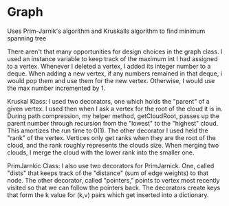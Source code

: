 # Graph
Uses Prim-Jarnik's algorithm and Kruskalls algorithm to find minimum spanning tree

There aren't that many opportunities for design choices in the graph class. I used an  instance variable to keep track of the maximum int I had assigned to a vertex. Whenever I deleted a vertex, I added its integer number to a deque. When adding a new vertex, if any numbers remained in that deque, i would pop them and use them for the new vertex. Otherwise, I would use the max number incremented by 1. 

Kruskal Klass:
I used two decorators, one which holds the "parent" of a given vertex. I used then when I ask a vertex for the root of the cloud it is in. During path compression, my helper method, getCloudRoot, passes up the parent number through recursion from the "lowest" to the "highest" cloud. This amortizes the run time to 0(1).   The other decorator I used held the "rank" of the vertex. Vertices only get ranks when they are the root of the cloud, and the rank roughly represents the clouds size. When merging two clouds, I merge the cloud with the lower rank into the smaller one. 

PrimJarnkic Class:
I also use two decorators for PrimJarnick. One, called "dists" that keeps track of the "distance" (sum of edge weights) to that node. The other decorator, called "pointers," points to vertex most recently visited so that we can follow the pointers back. The decorators create keys that form the k value for (k,v) pairs which get inserted into a dictionary. 


